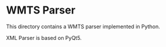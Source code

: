 # WMTS Parser

This directory contains a WMTS parser implemented in Python.

XML Parser is based on PyQt5.
